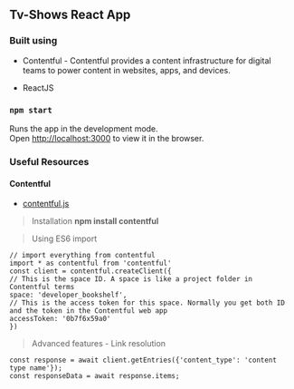 ## Tv-Shows React App

### Built using

- Contentful - Contentful provides a content infrastructure for digital teams to power content in websites, apps, and devices.

- ReactJS

### `npm start`

Runs the app in the development mode.\
Open [http://localhost:3000](http://localhost:3000) to view it in the browser.

### Useful Resources

#### Contentful

- [contentful.js](https://contentful.github.io/contentful.js/contentful/6.1.1/)

> Installation **npm install contentful**

> Using ES6 import

    // import everything from contentful
    import * as contentful from 'contentful'
    const client = contentful.createClient({
    // This is the space ID. A space is like a project folder in Contentful terms
    space: 'developer_bookshelf',
    // This is the access token for this space. Normally you get both ID and the token in the Contentful web app
    accessToken: '0b7f6x59a0'
    })

> Advanced features - Link resolution

    const response = await client.getEntries({'content_type': 'content type name'});
    const responseData = await response.items;
